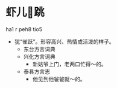 # 虾儿𨁝跳
ha1 r peh8 tio5
+ 犹“雀跃”。形容高兴、热情或活泼的样子。
  * 东台方言词典
  * 兴化方言词典
    - 新姑爷上门，老两口忙得～的。
  * 泰县方言志
    - 他见到他爸爸就～的。
